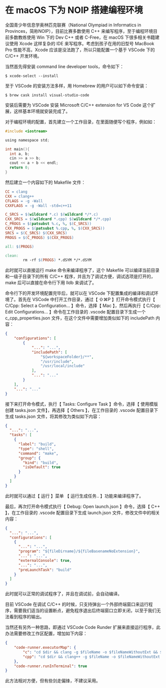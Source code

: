 # 在 macOS 下为 NOIP 搭建编程环境

全国青少年信息学奥林匹克联赛（National Olympiad in Informatics in Provinces，简称NOIP），目前比赛多数使用 C++ 来编写程序，至于编程环境目前多数教练使用 Win 下的 Dev C++ 或者 C-Free，在 macOS 下很多相关书籍建议使用 Xcode 这样复杂的 IDE 来写程序。考虑到孩子在用的旧型号 MacBook Pro 性能不高，Xcode 应该是没法跑了，所以只能配置一个基于 VSCode 下的 C/C++ 开发环境。


当然首先得安装 command line developer tools，命令如下：

```console
$ xcode-select --install
```

至于 VSCode 的安装方法多样，用 Homebrew 的用户可以如下命令安装：

```console
$ brew cask install visual-studio-code
```

安装后需要为 VSCode 安装 Microsoft C/C++ extension for VS Code 这个扩展，这样基本环境就安装完成了。


对于编程环境的配置，首先建立一个工作目录，在里面随便写个程序，例如如：

```C
#include <iostream>

using namespace std;

int main(){
  int a, b;
  cin >> a >> b; 
  cout << a + b << endl;
  return 0;
}
```

然后建立一个内容如下的 Makefile 文件：

```Makefile
CC = clang
CXX = clang++
CFLAGS = -g -Wall
CXXFLAGS = -g -Wall -std=c++11

C_SRCS = $(wildcard *.c) $(wildcard */*.c)
CXX_SRCS = $(wildcard *.cpp) $(wildcard */*.cpp)
C_PROGS = $(patsubst %.c, %, $(C_SRCS))
CXX_PROGS = $(patsubst %.cpp, %, $(CXX_SRCS))
SRCS = $(C_SRCS) $(CXX_SRCS)
PROGS = $(C_PROGS) $(CXX_PROGS)

all: $(PROGS)

clean:
        rm -rf $(PROGS) *.dSYM */*.dSYM
```

此时就可以直接运行 make 命令来编译程序了，这个 Makefile 可以编译当前目录和一级子目录下的所有 C/C++ 程序，并且为了调试方便，调试选项是打开的，make 后可以直接在命令行下用 lldb 来调试了。


命令行下的开发环境配置完毕后，就可以在 VSCode 下配置集成的编译和调试环境了。首先在 VSCode 中打开工作目录，通过【 ⇧⌘P 】打开命令模式执行【 C/Cpp: Select a Configuration… 】命令，选择【 Mac 】，然后再执行【 C/Cpp: Edit Configurations… 】命令在工作目录的 .vscode 配置目录下生成一个 c_cpp_properties.json 文件，在这个文件中需要增加类似如下的 includePath 内容：

```json
{
    "configurations": [
        {
            "...": "...",
            "includePath": [
                "${workspaceFolder}/**",
                "/usr/include",
                "/usr/local/include"
            ],
            "...": "..."
        }
    ],
    "...": "..."
}
```

接下来打开命令模式，执行【 Tasks: Configure Task  】命令，选择【 使用模版创建 tasks.json 文件】，再选择【 Others 】，在工作目录的 .vscode 配置目录下生成 tasks.json 文件，将其修改为类似如下内容：

```json
{
  "...": "...",
  "tasks": [
    {
      "label": "build",
      "type": "shell",
      "command": "make",
      "group": {
        "kind": "build",
        "isDefault": true
      }
    }
  ]
}
```

此时就可以通过【 运行 】菜单 【 运行生成任务.. 】功能来编译程序了。

最后，再次打开命令模式执行【 Debug: Open launch.json 】命令，选择【 C++ 】，在工作目录的 .vscode 配置目录下生成 launch.json 文件，修改文件中的相关内容：

```json
{
  "...": "...",
  "configurations": [
    {
      "...": "...",
      "program": "${fileDirname}/${fileBasenameNoExtension}",
      "...": "...",
      "externalConsole": true,
      "...": "...",
      "preLaunchTask": "build"
    }
  ]
}
```

此时就可以正常的调试程序了，并且在调试前，会自动编译。

目前 VSCode 在调试 C/C++ 的时候，只支持弹出一个外部终端窗口来运行程序，需要我们适当的设置断点，避免程序退出后终端窗口立即关闭，以至于我们无法看到程序的输出。


当然还有另外一种思路，即通过 VSCode Code Runder 扩展来直接运行程序，此办法需要修改工作区配置，增加如下内容：

```json
{
    "code-runner.executorMap": {
        "c": "cd $dir && clang -g $fileName -o $fileNameWithoutExt && $dir$fileNameWithoutExt",
        "cpp": "cd $dir && clang++ -g $fileName -o $fileNameWithoutExt && $dir$fileNameWithoutExt"
    },
    "code-runner.runInTerminal": true
}
```

此方法相对方便，但有些剑走偏锋，不建议采用。
